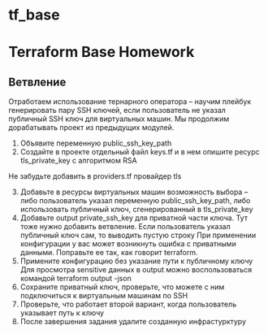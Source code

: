# tf_base
# Terraform Base Homework

## Ветвление
Отработаем использование тернарного оператора – научим плейбук генерировать пару SSH ключей, если пользователь не указал публичный SSH ключ для виртуальных машин.
Мы продолжим дорабатывать проект из предыдущих модулей.

1. Объявите переменную public_ssh_key_path
2. Создайте в проекте отдельный файл keys.tf и в нем опишите ресурс tls_private_key с алгоритмом RSA

Не забудьте добавить в providers.tf провайдер tls

3. Добавьте в ресурсы виртуальных машин возможность выбора – либо пользователь указал переменную public_ssh_key_path, либо использовать публичный ключ, сгенерированный в tls_private_key
4. Добавьте output private_ssh_key для приватной части ключа. Тут тоже нужно добавить ветвление. Если пользователь указал публичный ключ сам, то выводить пустую строку
При применении конфигурации у вас может возникнуть ошибка с приватными данными. Поправьте ее так, как говорит terraform.
5. Примените конфигурацию без указание пути к публичному ключу
Для просмотра sensitive данных в output можно воспользоваться командой
terraform output -json
6. Сохраните приватный ключ, проверьте, что можете с ним подключиться к виртуальным машинам по SSH
7. Проверьте, что работает второй вариант, когда пользователь указывает путь к ключу
8. После завершения задания удалите созданную инфрастурктуру